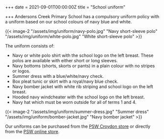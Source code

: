 +++
date = 2021-09-01T00:00:00Z
title = "School uniform"

+++
Andersons Creek Primary School has a compulsory uniform policy with a uniform based on our school colours of navy blue and white.

{{< image-2 "/assets/img/uniform/navy-polo.jpg" "Navy short-sleeve polo" "/assets/img/uniform/white-polo.jpg" "White short-sleeve polo" >}}

The uniform consists of:

* Navy or white polo shirt with the school logo on the left breast. These polos are available with either short or long sleeves.
* Navy bottoms (shorts, skorts or pants) in a plain colour with no stripes or logos.
* Summer dress with a blue/white/navy check.
* Box pleat tunic or skirt with a royal/navy blue check.
* Navy bomber jacket with white rib striping and school logo on the left breast.
* Hooded navy windcheater with the school logo on the left breast.
* Navy hat which must be worn outside for all of terms 1 and 4.

{{< image-2 "/assets/img/uniform/summer-dress.jpg" "Summer dress" "/assets/img/uniform/bomber-jacket.jpg" "Navy bomber jacket" >}}

Our uniforms can be purchased from the [PSW Croydon store](https://www.psw.com.au/storelocations "PSW Croydon store") or directly from the [PSW online store](https://www.psw.com.au/schools/anderson-s-creek-primary-school.html "PSW online store").